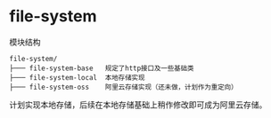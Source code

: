 # file-system

模块结构

```
file-system/
├─── file-system-base   规定了http接口及一些基础类
├─── file-system-local  本地存储实现
├─── file-system-oss    阿里云存储实现（还未做，计划作为重定向）
```

计划实现本地存储，后续在本地存储基础上稍作修改即可成为阿里云存储。

